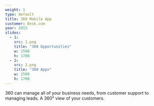 ```yaml
---
weight: 1
type: default
title: 360 Mobile App
customer: Desk.com
year: 2015
slides:
  - 1:
    src: 1.png
    title: "360 Opportunities"
    w: 2500
    h: 1700
  - 2:
    src: 2.png
    title: "360 Apps"
    w: 2500
    h: 1700
---
```

360 can manage all of your business needs, from customer support to managing leads. A 360° view of your customers.

